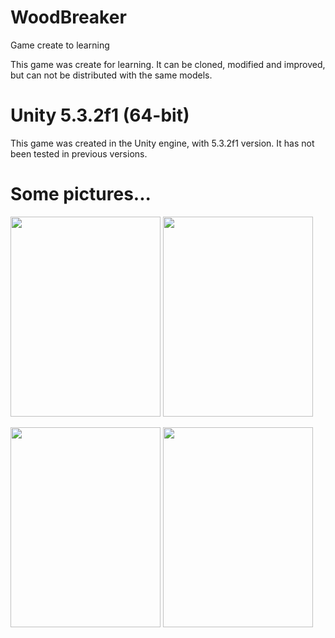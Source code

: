 # WoodBreaker
Game create to learning

This game was create for learning.
It can be cloned, modified and improved, but can not be distributed with the same models.

# Unity 5.3.2f1 (64-bit)

This game was created in the Unity engine, with 5.3.2f1 version.
It has not been tested in previous versions.

# Some pictures...

<img src="https://dl.dropboxusercontent.com/u/20234298/Pictures%20Games/Screenshot_20160302-085724.png" width="240" height="320">  <img src="https://dl.dropboxusercontent.com/u/20234298/Pictures%20Games/Screenshot_20160302-085737.png" width="240" height="320">

<img src="https://dl.dropboxusercontent.com/u/20234298/Pictures%20Games/Screenshot_20160302-085743.png" width="240" height="320">  <img src="https://dl.dropboxusercontent.com/u/20234298/Pictures%20Games/Screenshot_20160302-090001.png" width="240" height="320">

